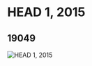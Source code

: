 # HEAD 1, 2015
## 19049
![HEAD 1, 2015](https://lc-www-live-s.legocdn.com/media/bricks/5/2/6102606.jpg)